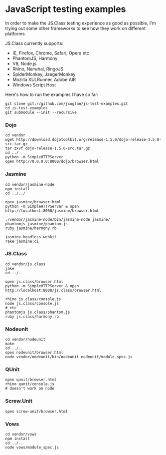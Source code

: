 # JavaScript testing examples

In order to make the JS.Class testing experience as good as possible, I'm trying
out some other frameworks to see how they work on different platforms.

JS.Class currently supports:

* IE, Firefox, Chrome, Safari, Opera etc
* PhantomJS, Harmony
* V8, Node.js
* Rhino, Narwhal, RingoJS
* SpiderMonkey, JaegerMonkey
* Mozilla XULRunner, Adobe AIR
* Windows Script Host

Here's how to run the examples I have so far:

    git clone git://github.com/jcoglan/js-test-examples.git
    cd js-test-examples
    git submodule --init --recursive

### Dojo

    cd vendor
    wget http://download.dojotoolkit.org/release-1.5.0/dojo-release-1.5.0-src.tar.gz
    tar zxvf dojo-release-1.5.0-src.tar.gz
    cd ../
    python -m SimpleHTTPServer
    open http://0.0.0.0:8000/dojo/browser.html

### Jasmine

    cd vendor/jasmine-node
    npm install
    cd ../../
    
    open jasmine/browser.html
    python -m SimpleHTTPServer & open http://localhost:8000/jasmine/browser.html
    
    ./vendor/jasmine-node/bin/jasmine-node jasmine/
    phantomjs jasmine/phantom.js
    ruby jasmine/harmony.rb
    
    jasmine-headless-webkit
    rake jasmine:ci

### JS.Class

    cd vendor/js.class
    jake
    cd ../..
    
    open js.class/browser.html
    python -m SimpleHTTPServer & open http://localhost:8000/js.class/browser.html
    
    rhino js.class/console.js
    node js.class/console.js
    # etc
    phantomjs js.class/phantom.js
    ruby js.class/harmony.rb

### Nodeunit

    cd vendor/nodeunit
    make
    cd ../..
    open nodeunit/browser.html
    node vendor/nodeunit/bin/nodeunit nodeunit/module_spec.js

### QUnit

    open qunit/browser.html
    rhino qunit/console.js
    # doesn't work on node

### Screw.Unit

    open screw-unit/browser.html

### Vows

    cd vendor/vows
    npm install
    cd ../..
    node vows/module_spec.js

